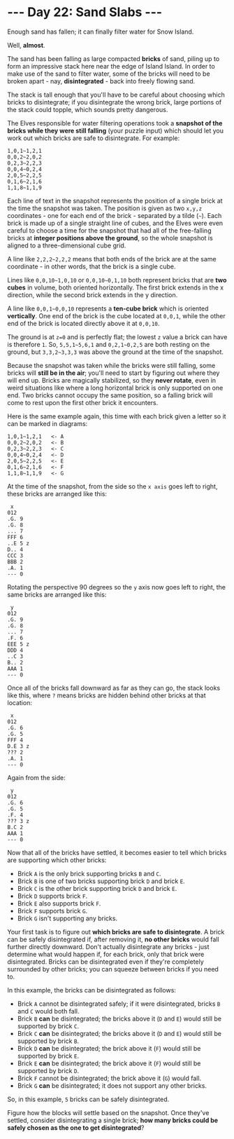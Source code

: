 # --- Day 22: Sand Slabs ---

Enough sand has fallen; it can finally filter water for Snow Island.

Well, **almost**.

The sand has been falling as large compacted **bricks** of sand, piling up to form an impressive stack here near the edge of Island Island. In order to make use of the sand to filter water, some of the bricks will need to be broken apart - nay, **disintegrated** - back into freely flowing sand.

The stack is tall enough that you'll have to be careful about choosing which bricks to disintegrate; if you disintegrate the wrong brick, large portions of the stack could topple, which sounds pretty dangerous.

The Elves responsible for water filtering operations took a **snapshot of the bricks while they were still falling** (your puzzle input) which should let you work out which bricks are safe to disintegrate. For example:

```
1,0,1~1,2,1
0,0,2~2,0,2
0,2,3~2,2,3
0,0,4~0,2,4
2,0,5~2,2,5
0,1,6~2,1,6
1,1,8~1,1,9
```

Each line of text in the snapshot represents the position of a single brick at the time the snapshot was taken. The position is given as two `x,y,z` coordinates - one for each end of the brick - separated by a tilde (`~`). Each brick is made up of a single straight line of cubes, and the Elves were even careful to choose a time for the snapshot that had all of the free-falling bricks at **integer positions above the ground**, so the whole snapshot is aligned to a three-dimensional cube grid.

A line like `2,2,2~2,2,2` means that both ends of the brick are at the same coordinate - in other words, that the brick is a single cube.

Lines like `0,0,10~1,0,10` or `0,0,10~0,1,10` both represent bricks that are **two cubes** in volume, both oriented horizontally. The first brick extends in the x direction, while the second brick extends in the y direction.

A line like `0,0,1~0,0,10` represents a **ten-cube brick** which is oriented **vertically**. One end of the brick is the cube located at `0,0,1`, while the other end of the brick is located directly above it at `0,0,10`.

The ground is at `z=0` and is perfectly flat; the lowest `z` value a brick can have is therefore `1`. So, `5,5,1~5,6,1` and `0,2,1~0,2,5` are both resting on the ground, but `3,3,2~3,3,3` was above the ground at the time of the snapshot.

Because the snapshot was taken while the bricks were still falling, some bricks will **still be in the air**; you'll need to start by figuring out where they will end up. Bricks are magically stabilized, so they **never rotate**, even in weird situations like where a long horizontal brick is only supported on one end. Two bricks cannot occupy the same position, so a falling brick will come to rest upon the first other brick it encounters.

Here is the same example again, this time with each brick given a letter so it can be marked in diagrams:

```
1,0,1~1,2,1   <- A
0,0,2~2,0,2   <- B
0,2,3~2,2,3   <- C
0,0,4~0,2,4   <- D
2,0,5~2,2,5   <- E
0,1,6~2,1,6   <- F
1,1,8~1,1,9   <- G
```

At the time of the snapshot, from the side so the `x axis` goes left to right, these bricks are arranged like this:

```
 x
012
.G. 9
.G. 8
... 7
FFF 6
..E 5 z
D.. 4
CCC 3
BBB 2
.A. 1
--- 0
```

Rotating the perspective 90 degrees so the `y` axis now goes left to right, the same bricks are arranged like this:

```
 y
012
.G. 9
.G. 8
... 7
.F. 6
EEE 5 z
DDD 4
..C 3
B.. 2
AAA 1
--- 0
```

Once all of the bricks fall downward as far as they can go, the stack looks like this, where `?` means bricks are hidden behind other bricks at that location:

```
 x
012
.G. 6
.G. 5
FFF 4
D.E 3 z
??? 2
.A. 1
--- 0
```

Again from the side:

```
 y
012
.G. 6
.G. 5
.F. 4
??? 3 z
B.C 2
AAA 1
--- 0
```

Now that all of the bricks have settled, it becomes easier to tell which bricks are supporting which other bricks:

- Brick `A` is the only brick supporting bricks `B` and `C`.
- Brick `B` is one of two bricks supporting brick `D` and brick `E`.
- Brick `C` is the other brick supporting brick `D` and brick `E`.
- Brick `D` supports brick `F`.
- Brick `E` also supports brick `F`.
- Brick `F` supports brick `G`.
- Brick `G` isn't supporting any bricks.

Your first task is to figure out **which bricks are safe to disintegrate**. A brick can be safely disintegrated if, after removing it, **no other bricks** would fall further directly downward. Don't actually disintegrate any bricks - just determine what would happen if, for each brick, only that brick were disintegrated. Bricks can be disintegrated even if they're completely surrounded by other bricks; you can squeeze between bricks if you need to.

In this example, the bricks can be disintegrated as follows:

- Brick `A` cannot be disintegrated safely; if it were disintegrated, bricks `B` and `C` would both fall.
- Brick `B` **can** be disintegrated; the bricks above it (`D` and `E`) would still be supported by brick `C`.
- Brick `C` **can** be disintegrated; the bricks above it (`D` and `E`) would still be supported by brick `B`.
- Brick `D` **can** be disintegrated; the brick above it (`F`) would still be supported by brick `E`.
- Brick `E` **can** be disintegrated; the brick above it (`F`) would still be supported by brick `D`.
- Brick `F` cannot be disintegrated; the brick above it (`G`) would fall.
- Brick `G` **can** be disintegrated; it does not support any other bricks.

So, in this example, `5` bricks can be safely disintegrated.

Figure how the blocks will settle based on the snapshot. Once they've settled, consider disintegrating a single brick; **how many bricks could be safely chosen as the one to get disintegrated**?
